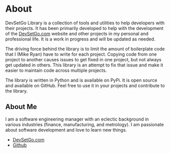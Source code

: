 # About
DevSetGo Library is a collection of tools and utilities to help developers with their projects. It has been primarily developed to help with the development of the [DevSetGo.com](https://www.devsetgo.com) website and other projects in my personal and professional life. It is a work in progress and will be updated as needed.

The driving force behind the library is to limit the amount of boilerplate code that I (Mike Ryan) have to write for each project. Copying code from one project to another causes issues to get fixed in one project, but not always get updated in others. This library is an attempt to fix that issue and make it easier to maintain code across multiple projects.

The library is written in Python and is available on PyPi. It is open source and available on GitHub. Feel free to use it in your projects and contribute to the library.

## About Me
I am a software engineering manager with an eclectic background in various industries (finance, manufacturing, and metrology). I am passionate about software development and love to learn new things.

- [DevSetGo.com](https://www.devsetgo.com)
- [Github](https://github.com/devsetgo)
